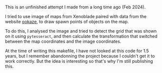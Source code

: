 This is an unfinished attempt I made from a long time ago (Feb 2024).

I tried to use image of maps from Xenoblade paired with data from the website [ookaze](https://www.ookaze.fr/Xenoblade/), to draw spawn points of objects on the map.

To do this, I analysed the image and tried to detect the grid that was shown on it using `pytesseract`, and then calculate the transformation that switched between the map coordinates and the image coordinates.

At the time of writing this makefile, I have not looked at this code for 1.5 years, but I remember abandonning the project because I couldn't get it to work correctly. But the idea is interesting so that's why I'm still publishing this.
